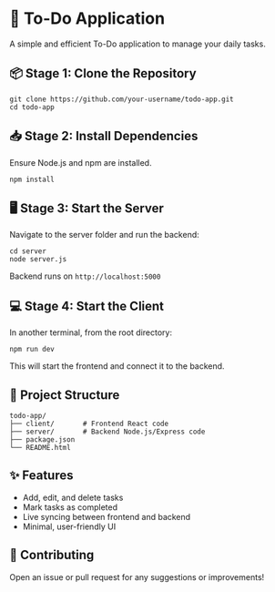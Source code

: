 ﻿  <h1>📝 To-Do Application</h1>
  <p>A simple and efficient To-Do application to manage your daily tasks.</p>

  <div class="stage">
    <h2>📦 Stage 1: Clone the Repository</h2>
    <pre><code>git clone https://github.com/your-username/todo-app.git
cd todo-app</code></pre>
  </div>

  <div class="stage">
    <h2>📥 Stage 2: Install Dependencies</h2>
    <p>Ensure Node.js and npm are installed.</p>
    <pre><code>npm install</code></pre>
  </div>

  <div class="stage">
    <h2>🖥️ Stage 3: Start the Server</h2>
    <p>Navigate to the server folder and run the backend:</p>
    <pre><code>cd server
node server.js</code></pre>
    <p>Backend runs on <code>http://localhost:5000</code></p>
  </div>

  <div class="stage">
    <h2>💻 Stage 4: Start the Client</h2>
    <p>In another terminal, from the root directory:</p>
    <pre><code>npm run dev</code></pre>
    <p>This will start the frontend and connect it to the backend.</p>
  </div>

  <div class="stage">
    <h2>📁 Project Structure</h2>
    <pre><code>todo-app/
├── client/       # Frontend React code
├── server/       # Backend Node.js/Express code
├── package.json
└── README.html</code></pre>
  </div>

  <div class="stage">
    <h2>✨ Features</h2>
    <ul>
      <li>Add, edit, and delete tasks</li>
      <li>Mark tasks as completed</li>
      <li>Live syncing between frontend and backend</li>
      <li>Minimal, user-friendly UI</li>
    </ul>
  </div>

  <div class="stage">
    <h2>🤝 Contributing</h2>
    <p>Open an issue or pull request for any suggestions or improvements!</p>
  </div>
